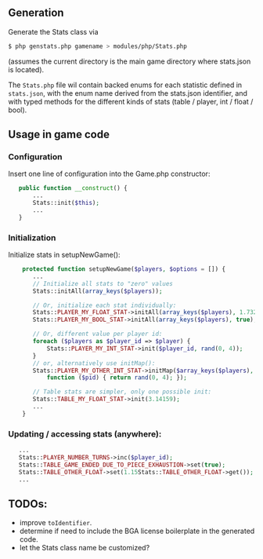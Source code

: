 ## Generation

Generate the Stats class via

```sh
$ php genstats.php gamename > modules/php/Stats.php
```

(assumes the current directory is the main game directory where
stats.json is located).

The `Stats.php` file wil contain backed enums for each statistic defined
in `stats.json`, with the enum name derived from the stats.json identifier,
and with typed methods for the different kinds of stats (table / player,
int / float / bool).

## Usage in game code

### Configuration

Insert one line of configuration into the Game.php constructor:

```php
   public function __construct() {
       ...
       Stats::init($this);
       ...
   }
```

### Initialization

Initialize stats in setupNewGame():

```php
    protected function setupNewGame($players, $options = []) {
       ...
       // Initialize all stats to "zero" values
       Stats::initAll(array_keys($players));

       // Or, initialize each stat individually:
       Stats::PLAYER_MY_FLOAT_STAT->initAll(array_keys($players), 1.732);
       Stats::PLAYER_MY_BOOL_STAT->initAll(array_keys($players), true);

       // Or, different value per player id:
       foreach ($players as $player_id => $player) {
           Stats::PLAYER_MY_INT_STAT->init($player_id, rand(0, 4));
       }
       // or, alternatively use initMap():
       Stats::PLAYER_MY_OTHER_INT_STAT->initMap($array_keys($players),
           function ($pid) { return rand(0, 4); });

       // Table stats are simpler, only one possible init:
       Stats::TABLE_MY_FLOAT_STAT->init(3.14159);
       ...
    }
```

### Updating / accessing stats (anywhere):

```php
   ...
   Stats::PLAYER_NUMBER_TURNS->inc($player_id);
   Stats::TABLE_GAME_ENDED_DUE_TO_PIECE_EXHAUSTION->set(true);
   Stats::TABLE_OTHER_FLOAT->set(1.15Stats::TABLE_OTHER_FLOAT->get());
   ...
```

## TODOs:

 * improve `toIdentifier`.
 * determine if need to include the BGA license boilerplate in the
   generated code.
 * let the Stats class name be customized?
